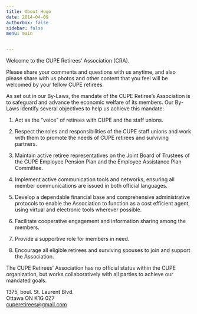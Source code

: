 ```yaml
---
title: About Hugo
date: 2014-04-09
authorbox: false
sidebar: false
menu: main


---
```



Welcome to the CUPE Retirees’ Association (CRA).

Please share your comments and questions with us anytime, and also please share with us photos and other content that you feel will be welcomed by your fellow CUPE retirees.

As set out in our By-Laws, the mandate of the CUPE Retiree’s Association is to safeguard and advance the economic welfare of its members. Our By-Laws identify several objectives to help us achieve this mandate:

1. Act as the “voice” of retirees with CUPE and the staff unions.

1. Respect the roles and responsibilities of the CUPE staff unions and work with them to promote the needs of CUPE retirees and surviving partners.

1. Maintain active retiree representatives on the Joint Board of Trustees of the CUPE Employee Pension Plan and the Employee Assistance Plan Committee.

1. Implement active communication tools and networks, ensuring all member communications are issued in both official languages.

1. Develop a dependable financial base and comprehensive administrative protocols to enable the Association to function as a cost efficient agent, using virtual and electronic tools wherever possible.

1. Facilitate cooperative engagement and information sharing among the members.

1. Provide a supportive role for members in need.

1. Encourage all eligible retirees and surviving spouses to join and support the Association.

The CUPE Retirees’ Association has no official status within the CUPE organization, but works collaboratively with all parties to achieve our mandated goals.

 
1375, boul. St. Laurent Blvd.  
Ottawa ON K1G 0Z7  
[cuperetirees@gmail.com](mailto:cuperetirees@gmail.com)
